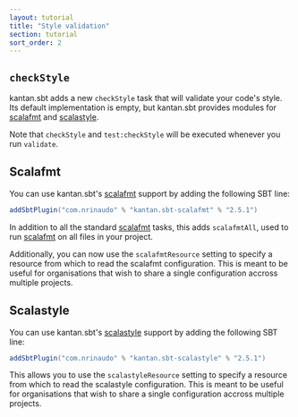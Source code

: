 ```yaml
---
layout: tutorial
title: "Style validation"
section: tutorial
sort_order: 2
---
```


## `checkStyle`

kantan.sbt adds a new `checkStyle` task that will validate your code's style.
Its default implementation is empty, but kantan.sbt provides modules for [scalafmt]
and [scalastyle].

Note that `checkStyle` and `test:checkStyle` will be executed whenever you run
`validate`.


## Scalafmt

You can use kantan.sbt's [scalafmt] support by adding the following SBT line:

```scala
addSbtPlugin("com.nrinaudo" % "kantan.sbt-scalafmt" % "2.5.1")
```

In addition to all the standard [scalafmt] tasks, this adds `scalafmtAll`, used to run [scalafmt]
on all files in your project.

Additionally, you can now use the `scalafmtResource` setting to specify a resource from which
to read the scalafmt configuration. This is meant to be useful for organisations that wish to share
a single configuration accross multiple projects.

## Scalastyle

You can use kantan.sbt's [scalastyle] support by adding the following SBT line:

```scala
addSbtPlugin("com.nrinaudo" % "kantan.sbt-scalastyle" % "2.5.1")
```

This allows you to use the `scalastyleResource` setting to specify a resource from which
to read the scalastyle configuration. This is meant to be useful for organisations that wish
to share a single configuration accross multiple projects.


[scalafmt]:http://scalameta.org/scalafmt/
[scalastyle]:http://www.scalastyle.org/
